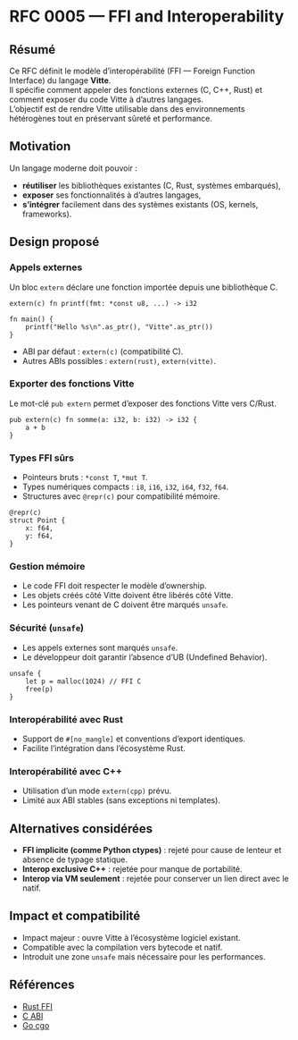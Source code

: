 # RFC 0005 — FFI and Interoperability

## Résumé
Ce RFC définit le modèle d’interopérabilité (FFI — Foreign Function Interface) du langage **Vitte**.  
Il spécifie comment appeler des fonctions externes (C, C++, Rust) et comment exposer du code Vitte à d’autres langages.  
L’objectif est de rendre Vitte utilisable dans des environnements hétérogènes tout en préservant sûreté et performance.

## Motivation
Un langage moderne doit pouvoir :  
- **réutiliser** les bibliothèques existantes (C, Rust, systèmes embarqués),  
- **exposer** ses fonctionnalités à d’autres langages,  
- **s’intégrer** facilement dans des systèmes existants (OS, kernels, frameworks).  

## Design proposé

### Appels externes
Un bloc `extern` déclare une fonction importée depuis une bibliothèque C.  

```vitte
extern(c) fn printf(fmt: *const u8, ...) -> i32

fn main() {
    printf("Hello %s\n".as_ptr(), "Vitte".as_ptr())
}
```

- ABI par défaut : `extern(c)` (compatibilité C).  
- Autres ABIs possibles : `extern(rust)`, `extern(vitte)`.  

### Exporter des fonctions Vitte
Le mot-clé `pub extern` permet d’exposer des fonctions Vitte vers C/Rust.  

```vitte
pub extern(c) fn somme(a: i32, b: i32) -> i32 {
    a + b
}
```

### Types FFI sûrs
- Pointeurs bruts : `*const T`, `*mut T`.  
- Types numériques compacts : `i8`, `i16`, `i32`, `i64`, `f32`, `f64`.  
- Structures avec `@repr(c)` pour compatibilité mémoire.  

```vitte
@repr(c)
struct Point {
    x: f64,
    y: f64,
}
```

### Gestion mémoire
- Le code FFI doit respecter le modèle d’ownership.  
- Les objets créés côté Vitte doivent être libérés côté Vitte.  
- Les pointeurs venant de C doivent être marqués `unsafe`.  

### Sécurité (`unsafe`)
- Les appels externes sont marqués `unsafe`.  
- Le développeur doit garantir l’absence d’UB (Undefined Behavior).  

```vitte
unsafe {
    let p = malloc(1024) // FFI C
    free(p)
}
```

### Interopérabilité avec Rust
- Support de `#[no_mangle]` et conventions d’export identiques.  
- Facilite l’intégration dans l’écosystème Rust.  

### Interopérabilité avec C++
- Utilisation d’un mode `extern(cpp)` prévu.  
- Limité aux ABI stables (sans exceptions ni templates).  

## Alternatives considérées
- **FFI implicite (comme Python ctypes)** : rejeté pour cause de lenteur et absence de typage statique.  
- **Interop exclusive C++** : rejetée pour manque de portabilité.  
- **Interop via VM seulement** : rejetée pour conserver un lien direct avec le natif.  

## Impact et compatibilité
- Impact majeur : ouvre Vitte à l’écosystème logiciel existant.  
- Compatible avec la compilation vers bytecode et natif.  
- Introduit une zone `unsafe` mais nécessaire pour les performances.  

## Références
- [Rust FFI](https://doc.rust-lang.org/nomicon/ffi.html)  
- [C ABI](https://itanium-cxx-abi.github.io/cxx-abi/)  
- [Go cgo](https://pkg.go.dev/cmd/cgo)  
